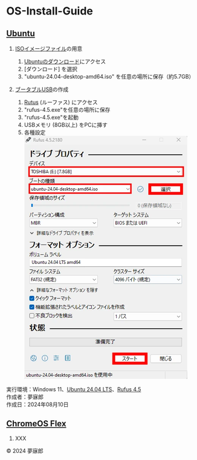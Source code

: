 # OS-Install-Guide

## [Ubuntu](https://ja.wikipedia.org/wiki/Ubuntu)

1. [ISOイメージファイル](https://ja.wikipedia.org/wiki/ISO%E3%82%A4%E3%83%A1%E3%83%BC%E3%82%B8)の用意
    1. [Ubuntuのダウンロード](https://jp.ubuntu.com/download)にアクセス
    1. [ダウンロード] を選択
    1. "ubuntu-24.04-desktop-amd64.iso" を任意の場所に保存（約5.7GB）

1. [ブータブルUSB](https://japan.zdnet.com/glossary/exp/%E3%83%96%E3%83%BC%E3%82%BF%E3%83%96%E3%83%ABUSB/?s=4#:~:text=%E3%83%96%E3%83%BC%E3%82%BF%E3%83%96%E3%83%ABUSB%E3%81%A8%E3%81%AF%E3%80%81USB,%E3%81%A7%E5%AE%9F%E7%8F%BE%E3%81%95%E3%82%8C%E3%81%A6%E3%81%84%E3%82%8B%E3%80%82)の作成  
    1. [Rutus](https://rufus.ie/ja/) (ルーファス) にアクセス
    1. "rufus-4.5.exe"を任意の場所に保存
    1. "rufus-4.5.exe"を起動
    1. USBメモリ (8GB以上) をPCに挿す
    1. 各種設定  
    ![image](https://raw.githubusercontent.com/mubirou/OS-Install-Guide/master/webp/202408101450.webp)  

実行環境：Windows 11、[Ubuntu 24.04 LTS](https://wiki.ubuntu.com/NobleNumbat/ReleaseNotes/Ja)、[Rufus 4.5](https://rufus.ie/ja/)  
作成者：夢寐郎  
作成日：2024年08月10日

## [ChromeOS Flex](https://ja.wikipedia.org/wiki/ChromeOS_Flex)

1. XXX


© 2024 夢寐郎
